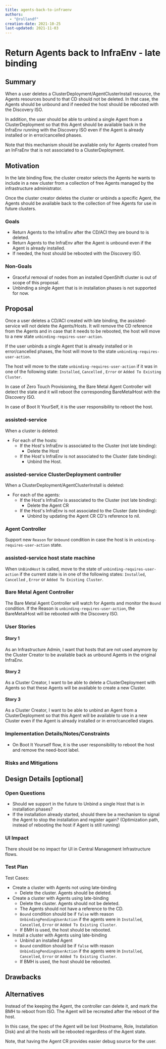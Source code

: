 ```yaml
---
title: agents-back-to-infraenv
authors:
  - "@rollandf"
creation-date: 2021-10-25
last-updated: 2021-11-03
---
```


# Return Agents back to InfraEnv - late binding

## Summary

When a user deletes a ClusterDeployment/AgentClusterInstall resource, the Agents resources bound to that CD should not be deleted. 
In that case, the Agents should be unbound and if needed the host should be rebooted with the Discovery ISO.

In addition, the user should be able to unbind a single Agent from a ClusterDeployment so that this Agent should be available back in the InfraEnv running with the Discovery ISO even if the Agent is already installed or in error/cancelled phases.

Note that this mechanism should be available only for Agents created from an InFraEnv that is not associated to a ClusterDeployment.

## Motivation

In the late binding flow, the cluster creator selects the Agents he wants to include in a new cluster from a collection of free Agents managed by the infrastructure administrator.

Once the cluster creator deletes the cluster or unbinds a specific Agent, the Agents should be available back to the collection of free Agents for use in future clusters.

### Goals

- Return Agents to the InfraEnv after the CD/ACI they are bound to is deleted.
- Return Agents to the InfraEnv after the Agent is unbound even if the Agent is already installed.
- If needed, the host should be rebooted with the Discovery ISO.

### Non-Goals

- Graceful removal of nodes from an installed OpenShift cluster is out of scope of this proposal.
- Unbinding a single Agent that is in installation phases is not supported for now.

## Proposal

Once a user deletes a CD/ACI created with late binding, the assisted-service will not delete the Agents/Hosts.
It will remove the CD reference from the Agents and in case that it needs to be rebooted, the host will move to a new state `unbinding-requires-user-action`.

If the user unbinds a single Agent that is already installed or in error/cancelled phases, the host will move to the state `unbinding-requires-user-action`.

The host will move to the state `unbinding-requires-user-action` if it was in one of the following state: `Installed`, `Cancelled` , `Error` or `Added To Existing Cluster`.

In case of Zero Touch Provisioning, the Bare Metal Agent Controller will detect the state and it will reboot the corresponding BareMetalHost with the Discovery ISO.

In case of Boot It YourSelf, it is the user responsibility to reboot the host.


### assisted-service

When a cluster is deleted:
- For each of the hosts:
  - If the Host's InfraEnv is associated to the Cluster (not late binding):
    - Delete the Host
  - If the Host's InfraEnv is not associated to the Cluster (late binding):
    - Unbind the Host.

### assisted-service ClusterDeployment controller

When a ClusterDeployment/AgentClusterInstall is deleted:

- For each of the agents:
  - If the Host's InfraEnv is associated to the Cluster (not late binding):
    - Delete the Agent CR
  - If the Host's InfraEnv is not associated to the Cluster (late binding):
    - Unbind by updating the Agent CR CD's reference to nil.

### Agent Controller

Support new `Reason` for `Unbound` condition in case the host is in `unbinding-requires-user-action` state.

### assisted-service host state machine

When `UnBindHost` is called, move to the state of `unbinding-requires-user-action` if the current state is in one of the following states: `Installed`, `Cancelled` , `Error` or `Added To Existing Cluster`.

### Bare Metal Agent Controller

The Bare Metal Agent Controller will watch for Agents and monitor the `Bound` condition.
If the Reason is `unbinding-requires-user-action`, the BareMetalHost will be rebooted with the Discovery ISO.

### User Stories

#### Story 1

As an Infrastructure Admin, I want that hosts that are not used anymore by the Cluster Creator to be available back as unbound Agents in the original InfraEnv.

#### Story 2

As a Cluster Creator, I want to be able to delete a ClusterDeployment with Agents so that these Agents will be available to create
a new Cluster.

#### Story 3

As a Cluster Creator, I want to be able to unbind an Agent from a ClusterDeployment so that this Agent will be available to use in a new Cluster even if the Agent is already installed or in error/cancelled stages.

### Implementation Details/Notes/Constraints

* On Boot It Yourself flow, it is the user responsibility to reboot the host and remove the need-boot label.

### Risks and Mitigations

## Design Details [optional]

### Open Questions

- Should we support in the future to Unbind a single Host that is in installation phases?
- If the installation already started, should there be a mechanism to signal the Agent to stop the installation and register again? (Optimization path, instead of rebooting the host if Agent is still running)

### UI Impact

There should be no impact for UI in Central Management Infrastructure flows.

### Test Plan

Test Cases:
* Create a cluster with Agents not using late-binding
  - Delete the cluster. Agents should be deleted.
* Create a cluster with Agents using late-binding
  - Delete the cluster. Agents should not be deleted.
  - The Agents should not have a reference to the CD.
  - `Bound` condition should be if `false` with reason `UnbindingPendingUserAction` if the agents were in `Installed`, `Cancelled`, `Error` or `Added To Existing Cluster`.
  - If BMH is used, the host should be rebooted.
* Install a cluster with Agents using late-binding
  - Unbind an installed Agent
  - `Bound` condition should be if `false` with reason `UnbindingPendingUserAction` if the agents were in `Installed`, `Cancelled`, `Error` or `Added To Existing Cluster`.
  - If BMH is used, the host should be rebooted.

## Drawbacks

## Alternatives

Instead of the keeping the Agent, the controller can delete it, and mark the BMH to reboot from ISO.
The Agent will be recreated after the reboot of the host.

In this case, the spec of the Agent will be lost (Hostname, Role, Installation Disk) and all the hosts will be rebooted regardless of the Agent state.

Note, that having the Agent CR provides easier debug source for the user.

